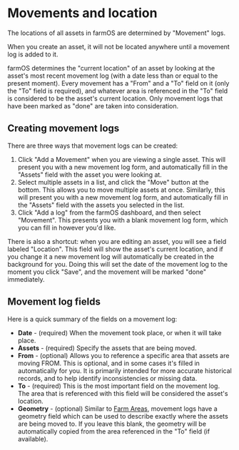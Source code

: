 # Movements and location

The locations of all assets in farmOS are determined by "Movement" logs.

When you create an asset, it will not be located anywhere until a movement log
is added to it.

farmOS determines the "current location" of an asset by looking at the asset's 
most recent movement log (with a date less than or equal to the present moment).
Every movement has a "From" and a "To" field on it (only the "To" field is
required), and whatever area is referenced in the "To" field is considered to be
the asset's current location. Only movement logs that have been marked as "done"
are taken into consideration.

## Creating movement logs

There are three ways that movement logs can be created:

1. Click "Add a Movement" when you are viewing a single asset. This will present
   you with a new movement log form, and automatically fill in the "Assets"
   field with the asset you were looking at.
2. Select multiple assets in a list, and click the "Move" button at the bottom.
   This allows you to move multiple assets at once. Similarly, this will present
   you with a new movement log form, and automatically fill in the "Assets"
   field with the assets you selected in the list.
3. Click "Add a log" from the farmOS dashboard, and then select "Movement". This
   presents you with a blank movement log form, which you can fill in however
   you'd like.

There is also a shortcut: when you are editing an asset, you will see a field
labeled "Location". This field will show the asset's current location, and if
you change it a new movement log will automatically be created in the background
for you. Doing this will set the date of the movement log to the moment you
click "Save", and the movement will be marked "done" immediately.

## Movement log fields

Here is a quick summary of the fields on a movement log:

* **Date** - (required) When the movement took place, or when it will take place.
* **Assets** - (required) Specify the assets that are being moved.
* **From** - (optional) Allows you to reference a specific area that assets are
  moving FROM. This is optional, and in some cases it's filled in automatically
  for you. It is primarily intended for more accurate historical records, and to
  help identify inconsistencies or missing data.
* **To** - (required) This is the most important field on the movement log. The
  area that is referenced with this field will be considered the asset's
  location.
* **Geometry** - (optional) Similar to [Farm Areas], movement logs have a
  geometry field which can be used to describe exactly where the assets are
  being moved to. If you leave this blank, the geometry will be automatically
  copied from the area referenced in the "To" field (if available).

[Farm Areas]: /guide/areas

